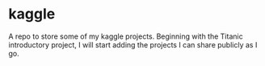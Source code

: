 # kaggle
A repo to store some of my kaggle projects.
Beginning with the Titanic introductory project, I will start adding the projects I can share publicly as I go.
